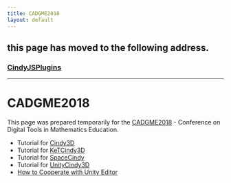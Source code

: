 ```yaml
---
title: CADGME2018
layout: default
---
```

## this page has moved to the following address.

### [CindyJSPlugins](https://tmytokai.github.io/CindyJSPlugins/)

---
# CADGME2018

This page was prepared temporarily for the [CADGME2018](https://www.uc.pt/en/congressos/cadgme2018) - Conference on Digital Tools in Mathematics Education﻿.

* Tutorial for [Cindy3D](./cindy3d.html)
* Tutorial for [KeTCindy3D](./ketcindy3d.html)
* Tutorial for [SpaceCindy](./spacecindy.html)
* Tutorial for [UnityCindy3D](../documents/tutorial.html)
* [How to Cooperate with Unity Editor](../documents/unityeditor.html)
